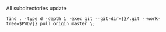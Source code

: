 All subdirectories update
```
find . -type d -depth 1 -exec git --git-dir={}/.git --work-tree=$PWD/{} pull origin master \;
```